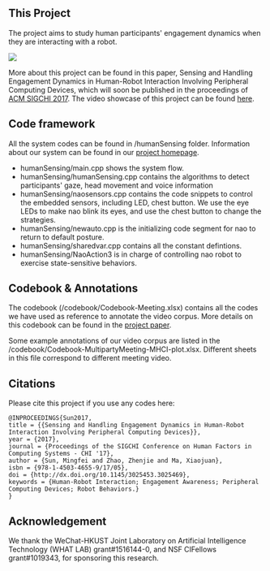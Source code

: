 ## This Project
The project aims to study human participants' engagement dynamics when they are interacting with a robot.

![](demo.gif)

More about this project can be found in this paper, Sensing and Handling Engagement Dynamics in Human-Robot Interaction Involving Peripheral Computing Devices, which will soon be published in the proceedings of [ACM SIGCHI 2017](https://chi2017.acm.org/). 
The video showcase of this project can be found [here](https://www.youtube.com/watch?v=ay_ak9ejMro).

## Code framework
All the system codes can be found in /humanSensing folder. Information about our system can be found in our [project homepage](https://hcihkust.github.io/EngageDynamics/).

* humanSensing/main.cpp shows the system flow.
* humanSensing/humanSensing.cpp contains the algorithms to detect participants' gaze, head movement and voice information
* humanSensing/naosensors.cpp contains the code snippets to control the embedded sensors, including LED, chest button. We use the eye LEDs to make nao blink its eyes, and use the chest button to change the strategies.
* humanSensing/newauto.cpp is the initializing code segment for nao to return to default posture.
* humanSensing/sharedvar.cpp contains all the constant defintions.
* humanSensing/NaoAction3 is in charge of controlling nao robot to exercise state-sensitive behaviors. 

## Codebook & Annotations
The codebook (/codebook/Codebook-Meeting.xlsx) contains all the codes we have used as reference to annotate the video corpus. More details on this codebook can be found in the [project paper](https://hcihkust.github.io/EngageDynamics/Sensing%20and%20Handling%20Engagement%20Dynamics%20in%20Human-Robot%20Interaction%20Involving%20Peripheral%20Computing%20Devices.pdf). 

Some example annotations of our video corpus are listed in the /codebook/Codebook-MultipartyMeeting-MHCI-plot.xlsx. Different sheets in this file correspond to different meeting video. 

## Citations
Please cite this project if you use any codes here:

~~~~
@INPROCEEDINGS{Sun2017,
title = {{Sensing and Handling Engagement Dynamics in Human-Robot Interaction Involving Peripheral Computing Devices}},
year = {2017},
journal = {Proceedings of the SIGCHI Conference on Human Factors in Computing Systems - CHI '17},
author = {Sun, Mingfei and Zhao, Zhenjie and Ma, Xiaojuan},
isbn = {978-1-4503-4655-9/17/05},
doi = {http://dx.doi.org/10.1145/3025453.3025469},
keywords = {Human-Robot Interaction; Engagement Awareness; Peripheral Computing Devices; Robot Behaviors.}
}
~~~~


##  Acknowledgement
We thank the WeChat-HKUST Joint Laboratory on Artificial Intelligence Technology (WHAT LAB) grant#1516144-0, and NSF CIFellows grant#1019343, for sponsoring this research.